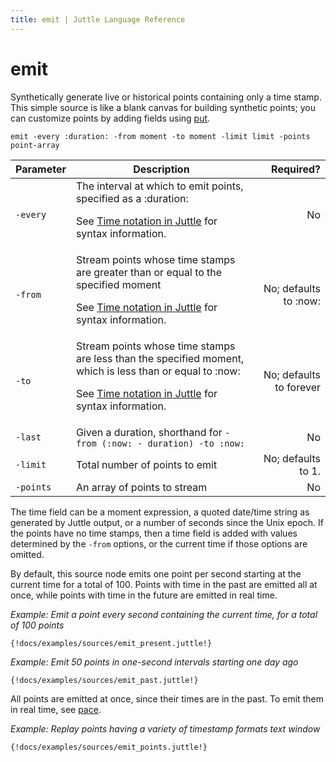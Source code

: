 ```yaml
---
title: emit | Juttle Language Reference
---
```


emit
====

Synthetically generate live or
historical points containing only a time stamp. This simple source is
like a blank canvas for building synthetic points; you can customize
points by adding fields using
[put](../processors/put.md).

```
emit -every :duration: -from moment -to moment -limit limit -points point-array
```


Parameter  |  Description  |  Required?
---------- | ------------- | ---------:
`-every`  |  The interval at which to emit points, specified as a :duration: <p>See [Time notation in Juttle](../reference/time.md) for syntax information. </p> |  No
`-from`  |  Stream points whose time stamps are greater than or equal to the specified moment <p>See [Time notation in Juttle](../reference/time.md) for syntax information.</p> |  No; defaults to :now:
`-to`  |  Stream points whose time stamps are less than the specified moment, which is less than or equal to :now: <p>See [Time notation in Juttle](../reference/time.md) for syntax information.  |  No; defaults to forever
`-last`  |  Given a duration, shorthand for `-from (:now: - duration) -to :now:` |  No
`-limit`  |  Total number of points to emit  |  No; defaults to 1.
`-points` |  An array of points to stream  |  No

The time field can be a moment expression, a quoted date/time string as generated by Juttle output, or a number of seconds since the Unix epoch. If the points have no time stamps, then a time field is added with values determined by the `-from` options, or the current time if those options are omitted.

By default, this source node emits one point per second starting at the
current time for a total of 100. Points with time in the past are
emitted all at once, while points with time in the future are emitted in
real time.

_Example: Emit a point every second containing the current time, for a total of 100 points_

```
{!docs/examples/sources/emit_present.juttle!}
```

_Example: Emit 50 points in one-second intervals starting one day ago_

```
{!docs/examples/sources/emit_past.juttle!}
```

All points are emitted at once, since their times are in the past. To
emit them in real time, see
[pace](../processors/pace.md).

_Example: Replay points having a variety of timestamp formats text window_

```
{!docs/examples/sources/emit_points.juttle!}
```

